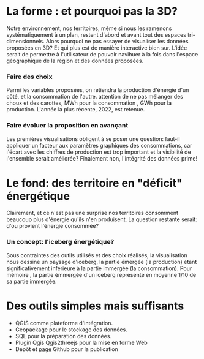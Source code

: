 # La forme : et pourquoi pas la 3D?

Notre environnement, nos territoires, même si nous les ramenons systématiquement à un plan, restent d'abord et avant tout des espaces tri-dimensionnels.
Alors pourquoi ne pas essayer de visualiser les données proposées en 3D? Et qui plus est de manière interactive bien sur.
L'idée serait de permettre à l'utilisateur de pouvoir navihuer à la fois dans l'espace géographique de la région et des données proposées.
### Faire des choix
Parmi les variables proposées, on retiendra la production d'énergie d'un côté, et la consommation de l'autre. attention de ne pas mélanger des choux et des carottes, MWh pour la consommation , GWh pour la production. L'année la plus récente, 2022, est retenue.

### Faire évoluer la proposition en avançant

Les premières visualisations obligent à se poser une question: faut-il appliquer un facteur aux paramètres graphiques des consommations, car l'écart avec les chiffres de production est trop important et la visibilité de l'ensemble serait améliorée?
Finalement non, l'intégrité des données prime!

# Le fond: des territoire en "déficit" énergétique
Clairement, et ce n'est pas une surprise nos territoires consomment beaucoup plus d'énergie qu'ils n'en produisent. La question restante serait: d'ou provient l'énergie consommée?
### Un concept: l'iceberg énergétique?
Sous contraintes des outils utilisés et des choix réalisés, la visualisation nous dessine un paysage d'iceberg, la partie émergée (la production) étant significativement inférieure à la partie immergée (la consommation). Pour mémoire , la partie émmergée d'un iceberg représente en moyenne 1/10 de sa partie immergée.

# Des outils simples mais suffisants
* QGIS comme plateforme d'intégration.
* Geopackage pour le stockage des données.
* SQL pour la préparation des données.
* Plugin Qgis Qgis2threejs pour la mise en forme Web
* Dépôt et [page](https://4estone.github.io/concourDataGE/) Github pour la publication